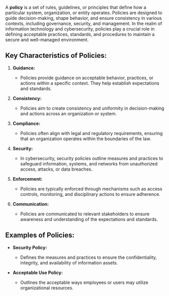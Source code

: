 
A **policy** is a set of rules, guidelines, or principles that define how a particular system, organization, or entity operates. Policies are designed to guide decision-making, shape behavior, and ensure consistency in various contexts, including governance, security, and management. In the realm of information technology and cybersecurity, policies play a crucial role in defining acceptable practices, standards, and procedures to maintain a secure and well-managed environment.

## Key Characteristics of Policies:

1. **Guidance:**
   - Policies provide guidance on acceptable behavior, practices, or actions within a specific context. They help establish expectations and standards.

2. **Consistency:**
   - Policies aim to create consistency and uniformity in decision-making and actions across an organization or system.

3. **Compliance:**
   - Policies often align with legal and regulatory requirements, ensuring that an organization operates within the boundaries of the law.

4. **Security:**
   - In cybersecurity, security policies outline measures and practices to safeguard information, systems, and networks from unauthorized access, attacks, or data breaches.

5. **Enforcement:**
   - Policies are typically enforced through mechanisms such as access controls, monitoring, and disciplinary actions to ensure adherence.

6. **Communication:**
   - Policies are communicated to relevant stakeholders to ensure awareness and understanding of the expectations and standards.

## Examples of Policies:

- **Security Policy:**
  - Defines the measures and practices to ensure the confidentiality, integrity, and availability of information assets.

- **Acceptable Use Policy:**
  - Outlines the acceptable ways employees or users may utilize organizational resources.
